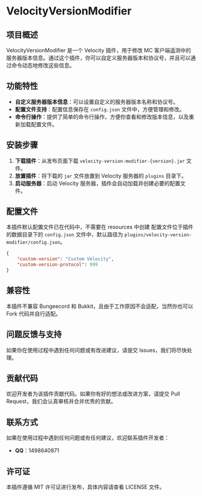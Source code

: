 # VelocityVersionModifier

## 项目概述
VelocityVersionModifier 是一个 Velocity 插件，用于修改 MC 客户端遥测中的服务器版本信息。通过这个插件，你可以自定义服务器版本和协议号，并且可以通过命令动态地修改这些信息。

## 功能特性
- **自定义服务器版本信息**：可以设置自定义的服务器版本名称和协议号。
- **配置文件支持**：配置信息保存在 `config.json` 文件中，方便管理和修改。
- **命令行操作**：提供了简单的命令行操作，方便你查看和修改版本信息，以及重新加载配置文件。

## 安装步骤
1. **下载插件**：从发布页面下载 `velocity-version-modifier-{version}.jar` 文件。
2. **放置插件**：将下载的 `jar` 文件放置到 Velocity 服务器的 `plugins` 目录下。
3. **启动服务器**：启动 Velocity 服务器，插件会自动加载并创建必要的配置文件。

## 配置文件
本插件默认配置文件已在代码中，不需要在 resources 中创建
配置文件位于插件的数据目录下的 `config.json` 文件中，默认路径为 `plugins/velocity-version-modifier/config.json`。

```json
{
    "custom-version": "Custom Velocity",
    "custom-version-protocol": 999
}
```
## 兼容性
本插件不兼容 Bungeecord 和 Bukkit，且由于工作原因不会适配，当然你也可以 Fork 代码并自行适配。

## 问题反馈与支持
如果你在使用过程中遇到任何问题或有改进建议，请提交 Issues，我们将尽快处理。

## 贡献代码
欢迎开发者为该插件贡献代码。如果你有好的想法或改进方案，请提交 Pull Request，我们会认真审核并合并优秀的贡献。

## 联系方式
如果在使用过程中遇到任何问题或有任何建议，欢迎联系插件开发者：
- **QQ**：1498640871

## 许可证
本插件遵循 MIT 许可证进行发布，具体内容请查看 LICENSE 文件。
